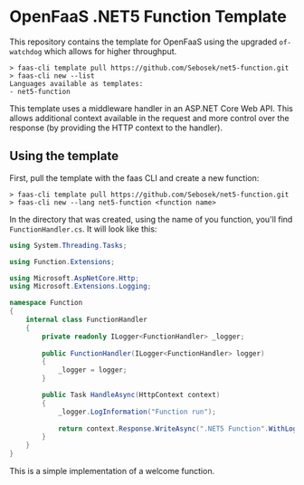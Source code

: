 # OpenFaaS .NET5 Function Template

This repository contains the template for OpenFaaS using the upgraded `of-watchdog` which allows for higher throughput.

```
> faas-cli template pull https://github.com/Sebosek/net5-function.git
> faas-cli new --list
Languages available as templates:
- net5-function
```

This template uses a middleware handler in an ASP.NET Core Web API. This allows additional context available in the request and more control over the response (by providing the HTTP context to the handler).

## Using the template
First, pull the template with the faas CLI and create a new function:

```
> faas-cli template pull https://github.com/Sebosek/net5-function.git
> faas-cli new --lang net5-function <function name>
```

In the directory that was created, using the name of you function, you'll find `FunctionHandler.cs`. It will look like this:

``` csharp
using System.Threading.Tasks;

using Function.Extensions;

using Microsoft.AspNetCore.Http;
using Microsoft.Extensions.Logging;

namespace Function
{
    internal class FunctionHandler
    {
        private readonly ILogger<FunctionHandler> _logger;
        
        public FunctionHandler(ILogger<FunctionHandler> logger)
        {
            _logger = logger;
        }

        public Task HandleAsync(HttpContext context)
        {
            _logger.LogInformation("Function run");
            
            return context.Response.WriteAsync(".NET5 Function".WithLogo(), context.RequestAborted);
        }
    }
}
```

This is a simple implementation of a welcome function.